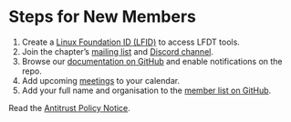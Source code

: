 # Steps for New Members

1. Create a [Linux Foundation ID (LFID)](https://openprofile.dev/) to access LFDT tools.
2. Join the chapter’s [mailing list](https://lists.lfdecentralizedtrust.org/g/community-european-chapter) and [Discord channel](https://discord.com/channels/905194001349627914/1289237830081581158).
3. Browse our [documentation on GitHub](https://github.com/LFDT-Regional-Chapters/LFDT-European-Chapter/tree/main/docs) and enable notifications on the repo.
4. Add upcoming [meetings](https://zoom-lfx.platform.linuxfoundation.org/meeting/96363086802?password=68403fda-763f-46ee-9daa-02b91cb1df89) to your calendar.
5. Add your full name and organisation to the [member list on GitHub](https://github.com/LFDT-Regional-Chapters/LFDT-European-Chapter/blob/main/docs/member-list.md).

Read the [Antitrust Policy Notice](https://www.linuxfoundation.org/legal/antitrust-policy).
